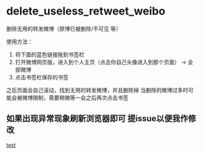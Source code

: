 # delete_useless_retweet_weibo
删除无用的转发微博（原博已被删除/不可见 等）

使用方法：
1. 将下面的蓝色链接拖到书签栏
2. 打开微博网页版，进入到个人主页（点击你自己头像进入到那个页面） -> 全部微博
3. 点击书签栏保存的书签

之后页面会自己滚动，找到无用的转发微博，并且删除掉
当删除的微博过多时可能会被微博限制，需要稍微等一会之后再次点击书签

## 如果出现异常现象刷新浏览器即可 提issue以便我作修改

<a href="javascript:(function(){ window.open('http://www.test.com/'); })();">test</a>
